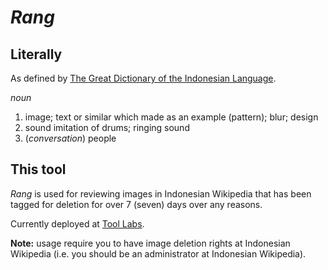 # *Rang*
## Literally
As defined by [The Great Dictionary of the Indonesian Language](http://kateglo.com/?mod=dict&action=view&phrase=rang).

*noun*

1. image; text or similar which made as an example (pattern); blur; design
2. sound imitation of drums; ringing sound
3. (*conversation*) people

## This tool
*Rang* is used for reviewing images in Indonesian Wikipedia that has been tagged for deletion for over 7 (seven) days over any reasons.

Currently deployed at [Tool Labs](//tools.wmflabs.org/rang/).

**Note:** usage require you to have image deletion rights at Indonesian Wikipedia (i.e. you should be an administrator at Indonesian Wikipedia).
